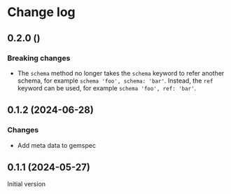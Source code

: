 # Change log

## 0.2.0 ()

### Breaking changes

- The `schema` method no longer takes the `schema` keyword to refer another schema,
  for example `schema 'foo', schema: 'bar'`. Instead, the `ref` keyword can be used,
  for example `schema 'foo', ref: 'bar'`.

## 0.1.2 (2024-06-28)

### Changes

- Add meta data to gemspec

## 0.1.1 (2024-05-27)

Initial version
